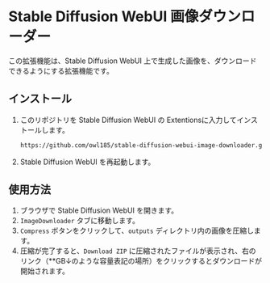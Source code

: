 # Stable Diffusion WebUI 画像ダウンローダー

この拡張機能は、Stable Diffusion WebUI 上で生成した画像を、ダウンロードできるようにする拡張機能です。

## インストール

1. このリポジトリを Stable Diffusion WebUI の Extentionsに入力してインストールします。
    ```sh
    https://github.com/owl185/stable-diffusion-webui-image-downloader.git
    ```

2. Stable Diffusion WebUI を再起動します。

## 使用方法

1. ブラウザで Stable Diffusion WebUI を開きます。
2. `ImageDownloader` タブに移動します。
3. `Compress` ボタンをクリックして、`outputs` ディレクトリ内の画像を圧縮します。
4. 圧縮が完了すると、`Download ZIP` に圧縮されたファイルが表示され、右のリンク（**GB↓のような容量表記の場所）をクリックするとダウンロードが開始されます。